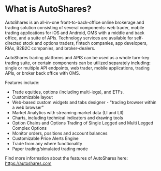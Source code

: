 # What is AutoShares?

AutoShares is an all-in-one front-to-back-office online brokerage and trading solution consisting of several components: web trader, mobile trading applications for iOS and Android, OMS with a middle and back office, and a suite of APIs. Technology services are available for self-directed stock and options traders, fintech companies, app developers, RIAs, B2B2C companies, and broker-dealers.  

AutoShares trading platforms and APIS can be used as a whole turn-key trading suite, or certain components can be utilized separately including: single or multiple API endpoints, web trader, mobile applications, trading APIs, or broker back office with OMS.

Features include:

* Trade equities, options \(including multi-legs\), and ETFs.
* Customizable layout 
* Web-based custom widgets and tabs designer - "trading browser within a web browser" 
* Market Analytics with streaming market data \(LI and LII\)
* Charts, including technical indicators and drawing tools
* Option Chains and Options Trading of Single Legged and Multi Legged Complex Options
* Monitor orders, positions and account balances 
* Customizable Price Alerts Engine
* Trade from any where functionality
* Paper trading/simulated trading mode 

Find more information about the features of AutoShares here: https://autoshares.com
